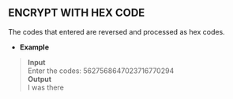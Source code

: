 ## ENCRYPT WITH HEX CODE  

The codes that entered are reversed and processed as hex codes.    

* **Example**   

> **Input**   
> Enter the codes: 5627568647023716770294      
> **Output**    
> I was there    
